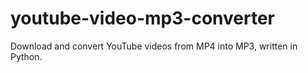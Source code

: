 # youtube-video-mp3-converter
Download and convert YouTube videos from MP4 into MP3, written in Python.
